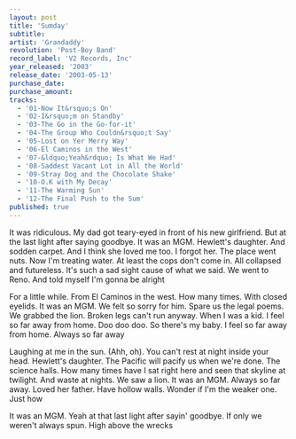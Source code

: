 ```yaml
---
layout: post
title: 'Sumday'
subtitle: 
artist: 'Grandaddy'
revolution: 'Post-Boy Band'
record_label: 'V2 Records, Inc'
year_released: '2003'
release_date: '2003-05-13'
purchase_date: 
purchase_amount: 
tracks:
  - '01-Now It&rsquo;s On'
  - '02-I&rsquo;m on Standby'
  - '03-The Go in the Go-for-it'
  - '04-The Group Who Couldn&rsquo;t Say'
  - '05-Lost on Yer Merry Way'
  - '06-El Caminos in the West'
  - '07-&ldquo;Yeah&rdquo; Is What We Had'
  - '08-Saddest Vacant Lot in All the World'
  - '09-Stray Dog and the Chocolate Shake'
  - '10-O.K with My Decay'
  - '11-The Warming Sun'
  - '12-The Final Push to the Sum'
published: true
---
```


It was ridiculous. My dad got teary-eyed in front of his new girlfriend. But at the last light after saying goodbye. It was an MGM. Hewlett's daughter. And sodden carpet. And I think she loved me too. I forgot her. The place went nuts. Now I'm treating water. At least the cops don't come in. All collapsed and futureless. It's such a sad sight cause of what we said. We went to Reno. And told myself I'm gonna be alright

For a little while. From El Caminos in the west. How many times. With closed eyelids. It was an MGM. We felt so sorry for him. Spare us the legal poems. We grabbed the lion. Broken legs can't run anyway. When I was a kid. I feel so far away from home. Doo doo doo. So there's my baby. I feel so far away from home. Always so far away

Laughing at me in the sun. (Ahh, oh). You can't rest at night inside your head. Hewlett's daughter. The Pacific will pacify us when we're done. The science halls. How many times have I sat right here and seen that skyline at twilight. And waste at nights. We saw a lion. It was an MGM. Always so far away. Loved her father. Have hollow walls. Wonder if I'm the weaker one. Just how

It was an MGM. Yeah at that last light after sayin' goodbye. If only we weren't always spun. High above the wrecks